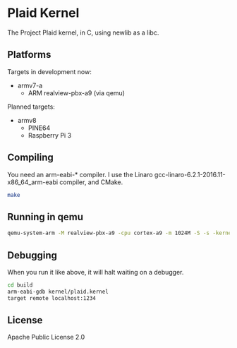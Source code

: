 # Plaid Kernel

The Project Plaid kernel, in C, using newlib as a libc.

## Platforms

Targets in development now:

* armv7-a
  * ARM realview-pbx-a9 (via qemu)

Planned targets:

* armv8
  * PINE64
  * Raspberry Pi 3

## Compiling

You need an arm-eabi-* compiler. I use the Linaro gcc-linaro-6.2.1-2016.11-x86_64_arm-eabi compiler, and CMake.

```bash
make
```

## Running in qemu

```bash
qemu-system-arm -M realview-pbx-a9 -cpu cortex-a9 -m 1024M -S -s -kernel kernel/plaid.kernel $*
```

## Debugging

When you run it like above, it will halt waiting on a debugger.

```bash
cd build
arm-eabi-gdb kernel/plaid.kernel
target remote localhost:1234
```

## License

Apache Public License 2.0
